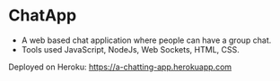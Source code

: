 # ChatApp

* A web based chat application where people can have a group chat.
* Tools used JavaScript, NodeJs, Web Sockets, HTML, CSS.

Deployed on Heroku: https://a-chatting-app.herokuapp.com
